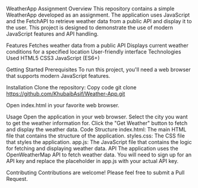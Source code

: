 WeatherApp Assignment
Overview
This repository contains a simple WeatherApp developed as an assignment. The application uses JavaScript and the FetchAPI to retrieve weather data from a public API and display it to the user. This project is designed to demonstrate the use of modern JavaScript features and API handling.

Features
Fetches weather data from a public API
Displays current weather conditions for a specified location
User-friendly interface
Technologies Used
HTML5
CSS3
JavaScript (ES6+)

Getting Started
Prerequisites
To run this project, you'll need a web browser that supports modern JavaScript features.

Installation
Clone the repository:
Copy code
git clone https://github.com/KhubaibAsif/Weather-App.git


Open index.html in your favorite web browser.

Usage
Open the application in your web browser.
Select the city you want to get the weather information for.
Click the "Get Weather" button to fetch and display the weather data.
Code Structure
index.html: The main HTML file that contains the structure of the application.
styles.css: The CSS file that styles the application.
app.js: The JavaScript file that contains the logic for fetching and displaying weather data.
API
The application uses the OpenWeatherMap API to fetch weather data. You will need to sign up for an API key and replace the placeholder in app.js with your actual API key.

Contributing
Contributions are welcome! Please feel free to submit a Pull Request.
